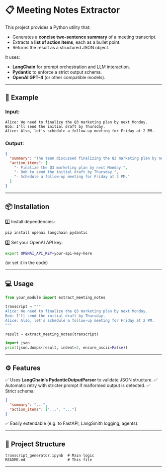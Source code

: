 # 📋 Meeting Notes Extractor

This project provides a Python utility that:

* Generates a **concise two-sentence summary** of a meeting transcript.
* Extracts a **list of action items**, each as a bullet point.
* Returns the result as a structured JSON object.

It uses:

* **LangChain** for prompt orchestration and LLM interaction.
* **Pydantic** to enforce a strict output schema.
* **OpenAI GPT-4** (or other compatible models).

---

## 🚀 Example

### Input:

```
Alice: We need to finalize the Q3 marketing plan by next Monday.
Bob: I'll send the initial draft by Thursday.
Alice: Also, let's schedule a follow-up meeting for Friday at 2 PM.
```

### Output:

```json
{
  "summary": "The team discussed finalizing the Q3 marketing plan by next Monday. Bob will send the initial draft by Thursday, and a follow-up meeting is scheduled for Friday at 2 PM.",
  "action_items": [
    "- Finalize the Q3 marketing plan by next Monday.",
    "- Bob to send the initial draft by Thursday.",
    "- Schedule a follow-up meeting for Friday at 2 PM."
  ]
}
```

---

## 📦 Installation

1️⃣ Install dependencies:

```bash
pip install openai langchain pydantic
```

2️⃣ Set your OpenAI API key:

```bash
export OPENAI_API_KEY=your-api-key-here
```

(or set it in the code)

---

## 💻 Usage

```python
from your_module import extract_meeting_notes

transcript = """
Alice: We need to finalize the Q3 marketing plan by next Monday.
Bob: I'll send the initial draft by Thursday.
Alice: Also, let's schedule a follow-up meeting for Friday at 2 PM.
"""

result = extract_meeting_notes(transcript)

import json
print(json.dumps(result, indent=2, ensure_ascii=False))
```

---

## ⚙️ Features

✅ Uses **LangChain’s PydanticOutputParser** to validate JSON structure.
✅ Automatic retry with stricter prompt if malformed output is detected.
✅ Strict schema:

```json
{
  "summary": "...",
  "action_items": ["...", "..."]
}
```

✅ Easily extendable (e.g. to FastAPI, LangSmith logging, agents).

---

## 📝 Project Structure

```
transcript_generator.ipynb  # Main logic
README.md                   # This file
```

---
